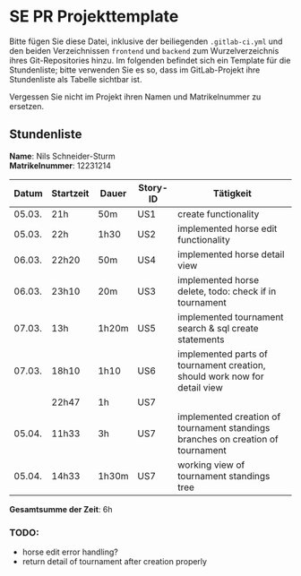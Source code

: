 # SE PR Projekttemplate

Bitte fügen Sie diese Datei, inklusive der beiliegenden `.gitlab-ci.yml` und den beiden Verzeichnissen `frontend` und `backend` zum Wurzelverzeichnis ihres Git-Repositories hinzu.
Im folgenden befindet sich ein Template für die Stundenliste; bitte verwenden Sie es so, dass im GitLab-Projekt ihre Stundenliste als Tabelle sichtbar ist.

Vergessen Sie nicht im Projekt ihren Namen und Matrikelnummer zu ersetzen.

## Stundenliste

**Name**: Nils Schneider-Sturm\
**Matrikelnummer**: 12231214


| Datum  | Startzeit | Dauer | Story-ID | Tätigkeit                                                                       |
|--------|-----------|-------|----------|---------------------------------------------------------------------------------|
| 05.03. | 21h       | 50m   | US1      | create functionality                                                            |
| 05.03. | 22h       | 1h30  | US2      | implemented horse edit functionality                                            |
| 06.03. | 22h20     | 50m   | US4      | implemented horse detail view                                                   |
| 06.03. | 23h10     | 20m   | US3      | implemented horse delete, todo: check if in tournament                          |
| 07.03. | 13h       | 1h20m | US5      | implemented tournament search & sql create statements                           |
| 07.03. | 18h10     | 1h10  | US6      | implemented parts of tournament creation, should work now for detail view       |
|        | 22h47     | 1h    | US7      |                                                                                 |
| 05.04. | 11h33     | 3h    | US7      | implemented creation of tournament standings branches on creation of tournament |
| 05.04. | 14h33     | 1h30m | US7      | working view of tournament standings tree                                       |

**Gesamtsumme der Zeit**: 6h 

### TODO:
* horse edit error handling?
* return detail of tournament after creation properly